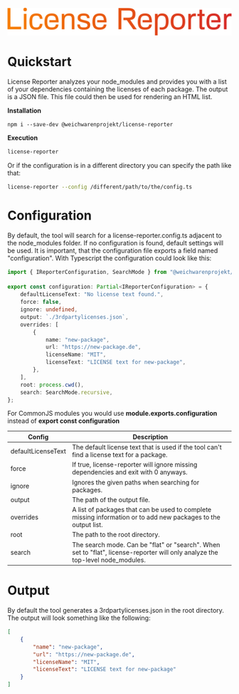 <div align="center">
    <br>
    <img src="assets/logo.png" width="550" alt=""/>
</div>

# Quickstart

License Reporter analyzes your node_modules and provides you with a list of your dependencies containing the licenses of
each package. The output is a JSON file. This file could then be used for rendering an HTML list.

**Installation**

```
npm i --save-dev @weichwarenprojekt/license-reporter
```

**Execution**

```bash
license-reporter
```

Or if the configuration is in a different directory you can specify the path like that:

```bash
license-reporter --config /different/path/to/the/config.ts
```

# Configuration

By default, the tool will search for a license-reporter.config.ts adjacent to the node_modules folder. If no
configuration is found, default settings will be used. It is important, that the configuration file exports a field
named "configuration". With Typescript the configuration could look like this:

```typescript
import { IReporterConfiguration, SearchMode } from "@weichwarenprojekt/license-reporter";

export const configuration: Partial<IReporterConfiguration> = {
    defaultLicenseText: "No license text found.",
    force: false,
    ignore: undefined,
    output: `./3rdpartylicenses.json`,
    overrides: [
        {
            name: "new-package",
            url: "https://new-package.de",
            licenseName: "MIT",
            licenseText: "LICENSE text for new-package",
        },
    ],
    root: process.cwd(),
    search: SearchMode.recursive,
};
```

For CommonJS modules you would use **module.exports.configuration** instead of **export const configuration**

| Config             | Description                                                                                                                    |
| ------------------ | ------------------------------------------------------------------------------------------------------------------------------ |
| defaultLicenseText | The default license text that is used if the tool can't find a license text for a package.                                     |
| force              | If true, license-reporter will ignore missing dependencies and exit with 0 anyways.                                            |
| ignore             | Ignores the given paths when searching for packages.                                                                           |
| output             | The path of the output file.                                                                                                   |
| overrides          | A list of packages that can be used to complete missing information or to add new packages to the output list.                 |
| root               | The path to the root directory.                                                                                                |
| search             | The search mode. Can be "flat" or "search". When set to "flat", license-reporter will only analyze the top-level node_modules. |

# Output

By default the tool generates a 3rdpartylicenses.json in the root directory. The output will look something like the
following:

```json
[
    {
        "name": "new-package",
        "url": "https://new-package.de",
        "licenseName": "MIT",
        "licenseText": "LICENSE text for new-package"
    }
]
```
